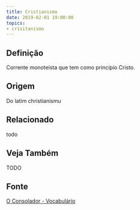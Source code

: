 ```yaml
---
title: Cristianismo
date: 2019-02-01 19:00:00
topics:
- crisitanismo
---
```


## Definição
Corrente monoteísta que tem como princípio Cristo.

## Origem
Do latim christianismu

## Relacionado
todo

## Veja Também
TODO

## Fonte
[O Consolador - Vocabulário](http://www.oconsolador.com.br/linkfixo/vocabulario/principal.html)


